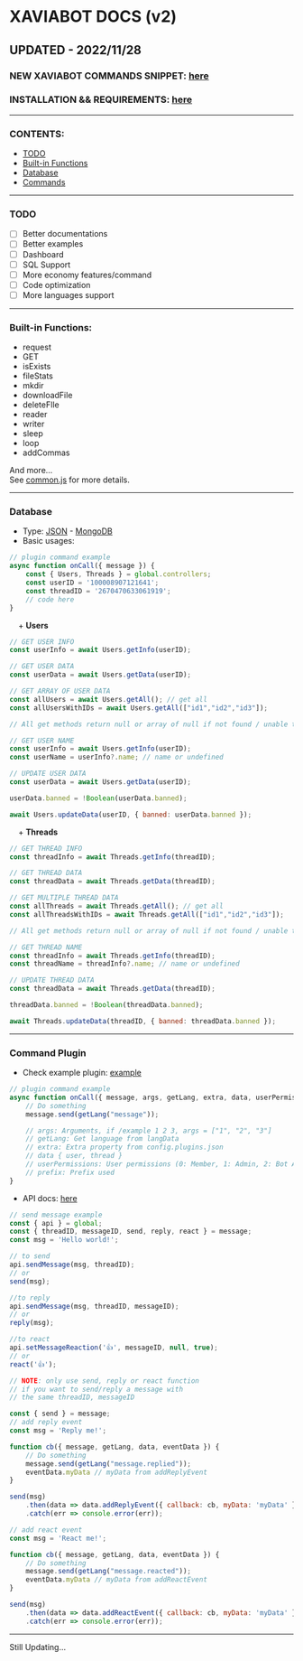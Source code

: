 # XAVIABOT DOCS (v2)
## UPDATED - 2022/11/28

### NEW XAVIABOT COMMANDS SNIPPET: [here](https://marketplace.visualstudio.com/items?itemName=XaviaTeam.xaviabot-snippets)

### INSTALLATION && REQUIREMENTS: [here](https://github.com/XaviaTeam/XaviaBot/blob/main/README.md)
<hr />

### CONTENTS:
- [TODO](#todo)
- [Built-in Functions](#built-in-functions)
- [Database](#database)
- [Commands](#command-plugin)

<hr />

### TODO
- [ ] Better documentations
- [ ] Better examples
- [ ] Dashboard
- [ ] SQL Support
- [ ] More economy features/command
- [ ] Code optimization
- [ ] More languages support

<hr />

### Built-in Functions:
+ request
+ GET
+ isExists
+ fileStats
+ mkdir
+ downloadFile
+ deleteFIle
+ reader
+ writer
+ sleep
+ loop
+ addCommas

And more...<br />
See [common.js](https://github.com/XaviaTeam/XaviaBot/tree/main/core/var/common.js) for more details.

<hr />

### Database

- Type: [JSON](https://www.json.org/json-en.html) - [MongoDB](https://www.mongodb.com/)
- Basic usages:<br />
```javascript
// plugin command example
async function onCall({ message }) {
    const { Users, Threads } = global.controllers;
    const userID = '100008907121641';
    const threadID = '2670470633061919';
    // code here
}
```
&nbsp;&nbsp;&nbsp;&nbsp;\+ **Users**
```javascript
// GET USER INFO
const userInfo = await Users.getInfo(userID);

// GET USER DATA
const userData = await Users.getData(userID);

// GET ARRAY OF USER DATA
const allUsers = await Users.getAll(); // get all
const allUsersWithIDs = await Users.getAll(["id1","id2","id3"]);

// All get methods return null or array of null if not found / unable to get data
```
```javascript
// GET USER NAME
const userInfo = await Users.getInfo(userID);
const userName = userInfo?.name; // name or undefined
```
```javascript
// UPDATE USER DATA
const userData = await Users.getData(userID);

userData.banned = !Boolean(userData.banned);

await Users.updateData(userID, { banned: userData.banned });
```
&nbsp;&nbsp;&nbsp;&nbsp;\+ **Threads**
```javascript
// GET THREAD INFO
const threadInfo = await Threads.getInfo(threadID);

// GET THREAD DATA
const threadData = await Threads.getData(threadID);

// GET MULTIPLE THREAD DATA
const allThreads = await Threads.getAll(); // get all
const allThreadsWithIDs = await Threads.getAll(["id1","id2","id3"]);

// All get methods return null or array of null if not found / unable to get data
```
```javascript
// GET THREAD NAME
const threadInfo = await Threads.getInfo(threadID);
const threadName = threadInfo?.name; // name or undefined
```
```javascript
// UPDATE THREAD DATA
const threadData = await Threads.getData(threadID);

threadData.banned = !Boolean(threadData.banned);

await Threads.updateData(threadID, { banned: threadData.banned });
```
<hr />

### Command Plugin

- Check example plugin: [example](https://github.com/XaviaTeam/XaviaBot/blob/main/plugins/commands/example)

```javascript
// plugin command example
async function onCall({ message, args, getLang, extra, data, userPermissions, prefix }) {
    // Do something
    message.send(getLang("message"));

    // args: Arguments, if /example 1 2 3, args = ["1", "2", "3"]
    // getLang: Get language from langData
    // extra: Extra property from config.plugins.json
    // data { user, thread }
    // userPermissions: User permissions (0: Member, 1: Admin, 2: Bot Admin)
    // prefix: Prefix used
}
```
- API docs: [here](https://github.com/XaviaTeam/fbchat-js#documentation)

```javascript
// send message example
const { api } = global;
const { threadID, messageID, send, reply, react } = message;
const msg = 'Hello world!';

// to send
api.sendMessage(msg, threadID);
// or
send(msg);

//to reply
api.sendMessage(msg, threadID, messageID);
// or
reply(msg);

//to react
api.setMessageReaction('👍', messageID, null, true);
// or
react('👍');

// NOTE: only use send, reply or react function
// if you want to send/reply a message with
// the same threadID, messageID
```
```javascript
const { send } = message;
// add reply event
const msg = 'Reply me!';

function cb({ message, getLang, data, eventData }) {
    // Do something
    message.send(getLang("message.replied"));
    eventData.myData // myData from addReplyEvent
}

send(msg)
    .then(data => data.addReplyEvent({ callback: cb, myData: 'myData' }))
    .catch(err => console.error(err));

// add react event
const msg = 'React me!';

function cb({ message, getLang, data, eventData }) {
    // Do something
    message.send(getLang("message.reacted"));
    eventData.myData // myData from addReactEvent
}

send(msg)
    .then(data => data.addReactEvent({ callback: cb, myData: 'myData' }))
    .catch(err => console.error(err));
```
<hr />
Still Updating...
